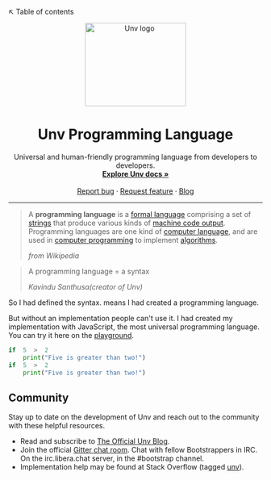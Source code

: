 ↖️ Table of contents

<p align="center">
  <a href="#nolink">
    <img src="https://unvlang.netlify.app/img/logo.svg" alt="Unv logo" width="200" height="165">
  </a>
</p>

<h1 align="center">Unv Programming Language</h1>

<p align="center">
  Universal and human-friendly programming language from developers to developers.
  <br>
  <a href="https://unvlang.netlify.app/"><strong>Explore Unv docs »</strong></a>
  <br>
  <br>
  <a href="https://github.com/UnvLabs/Unv/issues/new?assignees=-&labels=bug&template=bug_report.yml">Report bug</a>
  ·
  <a href="https://github.com/UnvLabs/Unv/issues/new?assignees=&labels=feature&template=feature_request.yml">Request feature</a>
  ·
  <a href="https://unvlang.netlify.app/blog/">Blog</a>
</p>

---

> A  **programming language**  is a  [formal language](https://en.wikipedia.org/wiki/Formal_language "Formal language")  comprising a set of  [strings](https://en.wikipedia.org/wiki/Formal_language#Words_over_an_alphabet "Formal language")  that produce various kinds of  [machine code output](https://en.wikipedia.org/wiki/Machine_code "Machine code"). Programming languages are one kind of  [computer language](https://en.wikipedia.org/wiki/Computer_language "Computer language"), and are used in  [computer programming](https://en.wikipedia.org/wiki/Computer_programming "Computer programming")  to implement  [algorithms](https://en.wikipedia.org/wiki/Algorithm "Algorithm").
> 
> _from Wikipedia_

> A programming language = a syntax
> 
> _Kavindu Santhusa(creator of Unv)_

So I had defined the syntax. means I had created a programming language.

But without an implementation people can't use it. I had created my implementation with JavaScript, the most universal programming language. You can try it here on the [playground](https://unv.vercel.app/playground).

```py
if  5  >  2
    print("Five is greater than two!")  
if  5  >  2
    print("Five is greater than two!")
```
## Community

Stay up to date on the development of Unv and reach out to the community with these helpful resources.

- Read and subscribe to [The Official Unv Blog](https://unvlang.netlify.app/blog/).
- Join the official [Gitter chat room](https://gitter.im/unvlang/community?utm_source=share-link&utm_medium=link&utm_campaign=share-link).
Chat with fellow Bootstrappers in IRC. On the irc.libera.chat server, in the #bootstrap channel.
- Implementation help may be found at Stack Overflow (tagged [unv](https://stackoverflow.com/questions/tagged/unv)).

